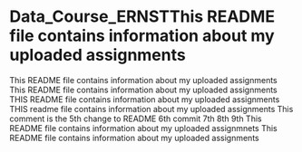 # Data_Course_ERNSTThis README file contains information about my uploaded assignments
This README file contains information about my uploaded assignments
 This README file contains information about my uploaded assignments
THIS README file contains information about my uploaded assignments
THIS readme file contains information about my uploaded assignments
This comment is the 5th change to README
6th commit
7th
8th
9th
This README file contains information about my uploaded assignmnets
This README file contains information about my uploaded assignments
